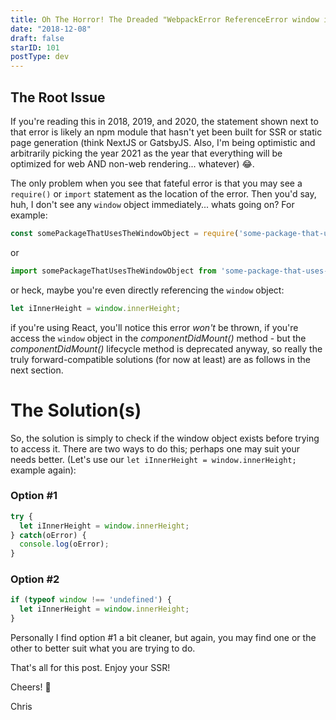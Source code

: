 ```yaml
---
title: Oh The Horror! The Dreaded "WebpackError ReferenceError window is not defined"!
date: "2018-12-08"
draft: false
starID: 101
postType: dev
---
```


## The Root Issue
If you're reading this in 2018, 2019, and 2020, the statement shown next to that error is likely an npm module that hasn't yet been built for SSR or static page generation (think NextJS or GatsbyJS. Also, I'm being optimistic and arbitrarily picking the year 2021 as the year that everything will be optimized for web AND non-web rendering... whatever) :joy:. 

The only problem when you see that fateful error is that you may see a `require()` or `import` statement as the location of the error. Then you'd say, huh, I don't see any `window` object immediately... whats going on?
For example:

```javascript
const somePackageThatUsesTheWindowObject = require('some-package-that-uses-the-window-object');
```

or

```javascript
import somePackageThatUsesTheWindowObject from 'some-package-that-uses-the-window-object';
```

or heck, maybe you're even directly referencing the `window` object:

```javascript
let iInnerHeight = window.innerHeight;
```

if you're using React, you'll notice this error _won't_ be thrown, if you're access the `window` object in the _componentDidMount()_ method - but the _componentDidMount()_ lifecycle method is deprecated anyway, so really the truly forward-compatible solutions (for now at least) are as follows in the next section.

# The Solution(s)
So, the solution is simply to check if the window object exists before trying to access it. There are two ways to do this; perhaps one may suit your needs better. (Let's use our `let iInnerHeight = window.innerHeight;` example again):

### Option \#1

```javascript
try {
  let iInnerHeight = window.innerHeight;
} catch(oError) {
  console.log(oError);
}
```

### Option \#2

```javascript
if (typeof window !== 'undefined') {
  let iInnerHeight = window.innerHeight;
}
```

Personally I find option \#1 a bit cleaner, but again, you may find one or the other to better suit what you are trying to do.

That's all for this post. Enjoy your SSR!

Cheers! :beer:

Chris